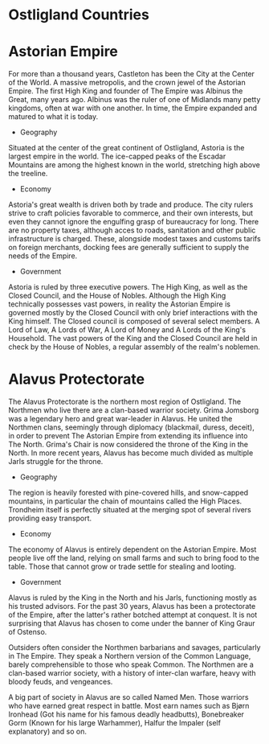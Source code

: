 # Ostligland Countries

# Astorian Empire

For more than a thousand years, Castleton has been the City at the Center of the World. A massive metropolis, and the crown jewel of the Astorian Empire. The first High King and founder of The Empire was Albinus the Great, many years ago. Albinus was the ruler of one of Midlands many petty kingdoms, often at war with one another. In time, the Empire expanded and matured to what it is today. 

- Geography

Situated at the center of the great continent of Ostligland, Astoria is the largest empire in the world. The ice-capped peaks of the Escadar Mountains are among the highest known in the world, stretching high above the treeline. 


- Economy

Astoria's great wealth is driven both by trade and produce. The city rulers strive to craft policies favorable to commerce, and their own interests, but even they cannot ignore the engulfing grasp of bureaucracy for long.
There are no property taxes, although acces to roads, sanitation and other public infrastructure is charged. These, alongside modest taxes and customs tarifs on foreign merchants, docking fees are generally sufficient to supply the needs of the Empire.

- Government

Astoria is ruled by three executive powers. The High King, as well as the Closed Council, and the House of Nobles. Although the High King technically possesses vast powers, in reality the Astorian Empire is governed mostly by the Closed Council with only brief interactions with the King himself. The Closed council is composed of several select members. A Lord of Law, A Lords of War, A Lord of Money and A Lords of the King's Household.
The vast powers of the King and the Closed Council are held in check by the House of Nobles, a regular assembly of the realm's noblemen.

# Alavus Protectorate

The Alavus Protectorate is the northern most region of Ostligland. The Northmen who live there are a clan-based warrior society.
Grima Jomsborg was a legendary hero and great war-leader in Alavus. He united the Northmen clans, seemingly through diplomacy (blackmail, duress, deceit), in order to prevent The Astorian Empire from extending its influence into The North. Grima's Chair is now considered the throne of the King in the North. In more recent years, Alavus has become much divided as multiple Jarls struggle for the throne.

- Geography

The region is heavily forested with pine-covered hills, and snow-capped mountains, in particular the chain of mountains called the High Places. Trondheim itself is perfectly situated at the merging spot of several rivers providing easy transport.

- Economy

The economy of Alavus is entirely dependent on the Astorian Empire. Most people live off the land, relying on small farms and such to bring food to the table. Those that cannot grow or trade settle for stealing and looting.

- Government

Alavus is ruled by the King in the North and his Jarls, functioning mostly as his trusted advisors.
For the past 30 years, Alavus has been a protectorate of the Empire, after the latter's rather botched attempt at conquest. It is not surprising that Alavus has chosen to come under the banner of King Graur of Ostenso.

Outsiders often consider the Northmen barbarians and savages, particularly in The Empire. They speak a Northern version of the Common Language, barely comprehensible to those who speak Common. The Northmen are a clan-based warrior society, with a history of inter-clan warfare, heavy with bloody feuds, and vengeances.

A big part of society in Alavus are so called Named Men. Those warriors who have earned great respect in battle. Most earn names such as Bjørn Ironhead (Got his name for his famous deadly headbutts), Bonebreaker Gorm (Known for his large Warhammer), Halfur the Impaler (self explanatory) and so on.
